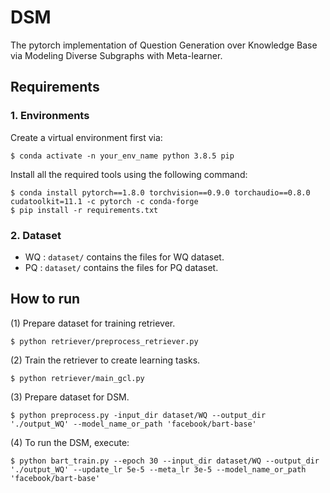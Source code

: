 # DSM
The pytorch implementation of Question Generation over Knowledge Base via Modeling Diverse Subgraphs with Meta-learner.

## Requirements

### 1. Environments
Create a virtual environment first via:
```
$ conda activate -n your_env_name python 3.8.5 pip
```
Install all the required tools using the following command:
```
$ conda install pytorch==1.8.0 torchvision==0.9.0 torchaudio==0.8.0 cudatoolkit=11.1 -c pytorch -c conda-forge
$ pip install -r requirements.txt
```
### 2. Dataset
* WQ : `dataset/` contains the files for WQ dataset. 
* PQ : `dataset/` contains the files for PQ dataset. 

## How to run 
(1) Prepare dataset for training retriever.
```
$ python retriever/preprocess_retriever.py
```

(2) Train the retriever to create learning tasks.
```
$ python retriever/main_gcl.py
```

(3) Prepare dataset for DSM.
```
$ python preprocess.py -input_dir dataset/WQ --output_dir './output_WQ' --model_name_or_path 'facebook/bart-base'
```

(4) To run the DSM, execute:
```
$ python bart_train.py --epoch 30 --input_dir dataset/WQ --output_dir './output_WQ' --update_lr 5e-5 --meta_lr 3e-5 --model_name_or_path 'facebook/bart-base'
```
